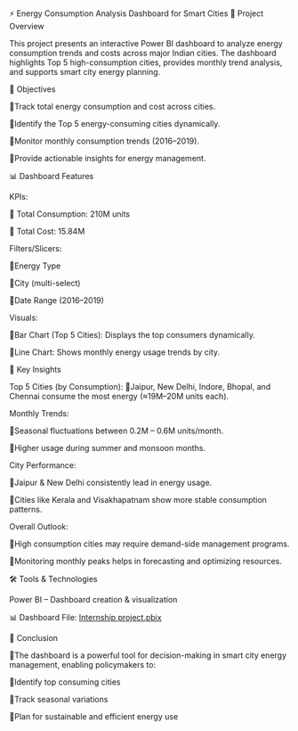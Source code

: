 ⚡ Energy Consumption Analysis Dashboard for Smart Cities
📌 Project Overview

This project presents an interactive Power BI dashboard to analyze energy consumption trends and costs across major Indian cities.
The dashboard highlights Top 5 high-consumption cities, provides monthly trend analysis, and supports smart city energy planning.

🎯 Objectives

🔹Track total energy consumption and cost across cities.

🔹Identify the Top 5 energy-consuming cities dynamically.

🔹Monitor monthly consumption trends (2016–2019).

🔹Provide actionable insights for energy management.

📊 Dashboard Features

KPIs:

🔹 Total Consumption: 210M units

🔹 Total Cost: 15.84M

Filters/Slicers:

🔹Energy Type

🔹City (multi-select)

🔹Date Range (2016–2019)

Visuals:

🔹Bar Chart (Top 5 Cities): Displays the top consumers dynamically.

🔹Line Chart: Shows monthly energy usage trends by city.

🔑 Key Insights

Top 5 Cities (by Consumption):
🔹Jaipur, New Delhi, Indore, Bhopal, and Chennai consume the most energy (≈19M–20M units each).

Monthly Trends:

🔹Seasonal fluctuations between 0.2M – 0.6M units/month.

🔹Higher usage during summer and monsoon months.

City Performance:

🔹Jaipur & New Delhi consistently lead in energy usage.

🔹Cities like Kerala and Visakhapatnam show more stable consumption patterns.

Overall Outlook:

🔹High consumption cities may require demand-side management programs.

🔹Monitoring monthly peaks helps in forecasting and optimizing resources.

🛠️ Tools & Technologies

Power BI – Dashboard creation & visualization

📊 Dashboard File: [Internship project.pbix](https://github.com/SakshiPandey33/Energy-Consumption-Analysis-Dashboard-for-Smart-Cities/blob/main/Internship%20project.pbix)


📝 Conclusion

🔹The dashboard is a powerful tool for decision-making in smart city energy management, enabling policymakers to:

🔹Identify top consuming cities

🔹Track seasonal variations

🔹Plan for sustainable and efficient energy use
